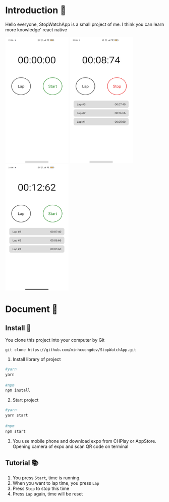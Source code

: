 # Introduction 🎉
Hello everyone, StopWatchApp is a small project of me. I think you can learn more knowledge' react native


<img src="./assets/Pic1.jpg" width="200" height="400">
<img src="./assets/Pic3.jpg" width="200" height="400">
<img src="./assets/Pic4.jpg" width="200" height="400">


# Document 🍥
## Install 🚗
You clone this project into your computer by Git

```git
git clone https://github.com/minhcuongdev/StopWatchApp.git
```
1. Install library of project

```bash
#yarn
yarn

#npm
npm install
```

2. Start project

```bash
#yarn
yarn start

#npm
npm start
```
3. You use mobile phone and download expo from CHPlay or AppStore. Opening camera of expo and scan QR code on terminal

## Tutorial 📚
1. You press `Start`, time is running.
2. When you want to lap time, you press `Lap`
3. Press `Stop` to stop this time
4. Press `Lap` again, time will be reset 